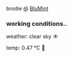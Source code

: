 brodie @ [BluMint](https://www.linkedin.com/company/blumint-io/)

<!--weather_start-->
### working conditions..

weather: clear sky ☀️

temp: 0.47 °C 🧥

<!--weather_end-->

